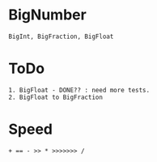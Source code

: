 # BigNumber
    BigInt, BigFraction, BigFloat
    
# ToDo
    1. BigFloat - DONE?? : need more tests.
    2. BigFloat to BigFraction

# Speed
    + == - >> * >>>>>>> /
